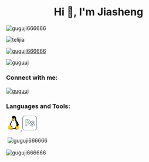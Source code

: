 <h1 align="center">Hi 👋, I'm Jiasheng</h1>
<p align="left"> <img src="https://komarev.com/ghpvc/?username=guguji666666&label=Profile%20views&color=0e75b6&style=flat" alt="guguji666666" /> </p>

![telijia](https://user-images.githubusercontent.com/96930989/210160871-1ad018d4-1d29-4b42-97f9-533b2824cfdd.jpg)


<p align="left"> <a href="https://github.com/ryo-ma/github-profile-trophy"><img src="https://github-profile-trophy.vercel.app/?username=guguji666666" alt="guguji666666" /></a> </p>

<p align="left"> <a href="https://twitter.com/guguuj" target="blank"><img src="https://img.shields.io/twitter/follow/guguuj?logo=twitter&style=for-the-badge" alt="guguuj" /></a> </p>


<h3 align="left">Connect with me:</h3>
<p align="left">
<a href="https://twitter.com/guguuj" target="blank"><img align="center" src="https://raw.githubusercontent.com/rahuldkjain/github-profile-readme-generator/master/src/images/icons/Social/twitter.svg" alt="guguuj" height="30" width="40" /></a>
</p>

<h3 align="left">Languages and Tools:</h3>
<p align="left"> <a href="https://www.linux.org/" target="_blank" rel="noreferrer"> <img src="https://raw.githubusercontent.com/devicons/devicon/master/icons/linux/linux-original.svg" alt="linux" width="40" height="40"/> </a> <a href="https://www.photoshop.com/en" target="_blank" rel="noreferrer"> <img src="https://raw.githubusercontent.com/devicons/devicon/master/icons/photoshop/photoshop-line.svg" alt="photoshop" width="40" height="40"/> </a> </p>

<p>&nbsp;<img align="center" src="https://github-readme-stats.vercel.app/api?username=guguji666666&show_icons=true&locale=en" alt="guguji666666" /></p>

<p><img align="center" src="https://github-readme-streak-stats.herokuapp.com/?user=guguji666666&" alt="guguji666666" /></p>
